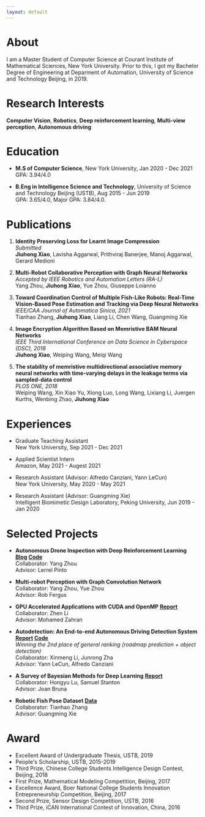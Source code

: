 ```yaml
---
layout: default
---
```


# About		

I am a Master Student of Computer Science at Courant Institute of Mathematical Sciences, New York University. Prior to this, I got my Bachelor Degree of Engineering at Deparment of Automation, University of Science and Technology Beijing, in 2019.

# Research Interests

**Computer Vision**, **Robotics**, **Deep reinforcement learning**, **Multi-view perception**, **Autonomous driving**

# Education

* **M.S of Computer Science**, New York University, Jan 2020 - Dec 2021    
    GPA: 3.94/4.0

* **B.Eng in Intelligence Science and Technology**, University of Science and Technology Beijing (USTB), Aug 2015 - Jun 2019    
    GPA: 3.65/4.0, Major GPA: 3.84/4.0.

# Publications

1. **Identity Preserving Loss for Learnt Image Compression**  
    *Submitted*  
    **Jiuhong Xiao**, Lavisha Aggarwal, Prithviraj Banerjee, Manoj Aggarwal, Gerard Medioni   

2. **Multi-Robot Collaborative Perception with Graph Neural Networks**  
    *Accepted by IEEE Robotics and Automation Letters (RA-L)*  
    Yang Zhou, **Jiuhong Xiao**, Yue Zhou, Giuseppe Loianno    

3. **Toward Coordination Control of Multiple Fish-Like Robots: Real-Time Vision-Based Pose Estimation and Tracking via Deep Neural Networks**  
    *IEEE/CAA Journal of Automatica Sinica, 2021*  
    Tianhao Zhang, **Jiuhong Xiao**, Liang Li, Chen Wang, Guangming Xie    

4. **Image Encryption Algorithm Based on Memristive BAM Neural Networks**  
    *IEEE Third International Conference on Data Science in Cyberspace (DSC), 2018*   
    **Jiuhong Xiao**, Weiping Wang, Meiqi Wang    

5. **The stability of memristive multidirectional associative memory neural networks with time-varying delays in the leakage terms via sampled-data control**   
    *PLOS ONE, 2018*   
    Weiping Wang, Xin Xiao Yu, Xiong Luo, Long Wang, Lixiang Li, Juergen Kurths, Wenbing Zhao, **Jiuhong Xiao**  

# Experiences

* Graduate Teaching Assistant  
    New York University, Sep 2021 - Dec 2021

* Applied Scientist Intern  
    Amazon, May 2021 - Augest 2021

* Research Assistant (Advisor: Alfredo Canziani, Yann LeCun)  
    New York University, May 2020 - May 2021

* Research Assistant (Advisor: Guangming Xie)  
    Intelligent Biomimetic Design Laboratory, Peking University, Jun 2019 - Jan 2020

# Selected Projects
* **Autonomous Drone Inspection with Deep Reinforcement Learning**  **[Blog](https://yangzhou.blot.im/autonomous-drone-inspection-with-deep-reinforcement-learning)    [Code](https://github.com/xjh19971/Autonomous-Drone-Inspection-with-DRL)**  
    Collaborator: Yang Zhou  
    Advisor: Lerrel Pinto

* **Multi-robot Perception with Graph Convolution Network**  
    Collaborator: Yang Zhou, Yue Zhou    
    Advisor: Rob Fergus

* **GPU Accelerated Applications with CUDA and OpenMP**    **[Report](proj1.pdf)**  
    Collaborator: Zhen Li   
    Advisor: Mohamed Zahran
    
* **Autodetection: An End-to-end Autonomous Driving Detection System**    **[Report](Autodetection.pdf)    [Code](https://github.com/xjh19971/Autodetection)**  
    *Winning the 2nd place of general ranking (roadmap prediction + object detection)*  
    Collaborator: Xinmeng Li, Junrong Zha   
    Advisor: Yann LeCun, Alfredo Canziani

* **A Survey of Bayesian Methods for Deep Learning**    **[Report](csci_3003_bayesian_neural_nets.pdf)**   
    Collaborator: Hongyu Lu, Samuel Stanton   
    Advisor: Joan Bruna
    
* **Robotic Fish Pose Dataset**    **[Data](https://github.com/xjh19971/Robotic-Fish-Pose-Dataset)**  
    Collaborator: Tianhao Zhang   
    Advisor: Guangming Xie
    
# Award

* Excellent Award of Undergraduate Thesis, USTB, 2019
* People's Scholarship, USTB, 2015-2019
* Third Prize, Chinese College Students Intelligence Design Contest, Beijing, 2018
* First Prize, Mathematical Modeling Competition, Beijing, 2017
* Excellence Award, Boer National College Students Innovation Entrepreneurship Competition, Beijing, 2017
* Second Prize, Sensor Design Competition, USTB, 2016
* Third Prize, iCAN International Contest of Innovation, China, 2016